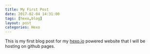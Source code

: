 ```yaml
---
title: My First Post
date: 2017-02-04 14:31:00
tags: [hexo,blog]
layout: post
categories: Hexo
---
```


This is my first blog post for my [hexo.io](hexo.io) powered website that I will be hosting on github pages.
